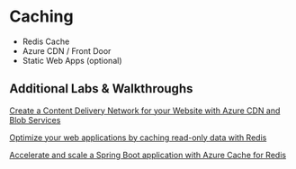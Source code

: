 # Caching

- Redis Cache
- Azure CDN / Front Door
- Static Web Apps (optional)

## Additional Labs & Walkthroughs

[Create a Content Delivery Network for your Website with Azure CDN and Blob Services](https://docs.microsoft.com/en-us/learn/modules/create-cdn-static-resources-blob-storage/)

[Optimize your web applications by caching read-only data with Redis](https://docs.microsoft.com/en-us/learn/modules/optimize-your-web-apps-with-redis/)

[Accelerate and scale a Spring Boot application with Azure Cache for Redis](https://docs.microsoft.com/en-us/learn/modules/accelerate-scale-spring-boot-application-azure-cache-redis/)
